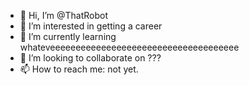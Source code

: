 - 👋 Hi, I’m @ThatRobot
- 👀 I’m interested in getting a career
- 🌱 I’m currently learning whateveeeeeeeeeeeeeeeeeeeeeeeeeeeeeeeeeeeee
- 💞️ I’m looking to collaborate on ???
- 📫 How to reach me: not yet.

<!---
ThatRobot/ThatRobot is a ✨ special ✨ repository because its `README.md` (this file) appears on your GitHub profile.
You can click the Preview link to take a look at your changes.
--->

